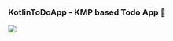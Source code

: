 ### KotlinToDoApp - KMP based Todo App 📱

<img src="https://app.bitrise.io/app/d56f68bc-b8cc-4548-8bae-be9162191d3d/status.svg?token=0i0N9VfsGtwiZDBaaaXN5w&branch=main"/>
